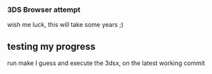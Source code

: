 ### 3DS Browser attempt

wish me luck, this will take some years ;)

## testing my progress

run make I guess and execute the 3dsx, on the latest working commit